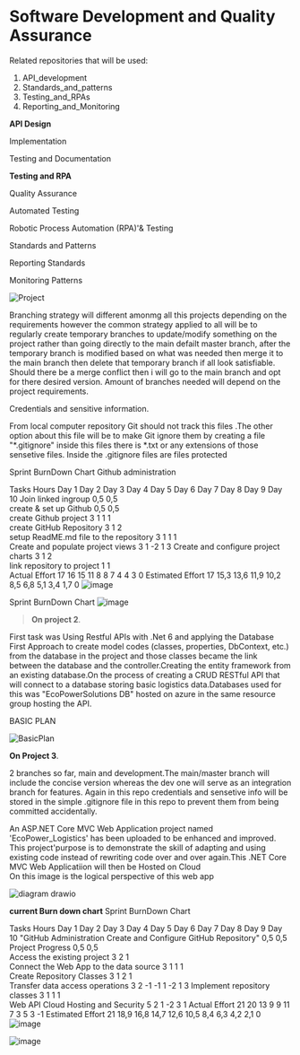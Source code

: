 #  Software Development and Quality Assurance 




Related repositories that will be used: 
1. API_development
2. Standards_and_patterns
3. Testing_and_RPAs
4. Reporting_and_Monitoring

**API Design**

Implementation

Testing and Documentation

**Testing and RPA**

Quality Assurance

Automated Testing

Robotic Process Automation (RPA)'& Testing

Standards and Patterns


Reporting Standards

Monitoring Patterns



![Project](https://github.com/Bongani-4/CMPG-323-Overview--35016752/assets/140083292/ff36abef-8d34-42ee-940a-ee81a51a59cf)

Branching strategy will different amonmg all this projects depending on the requirements however the common strategy applied to all will be to
regularly create temporary branches to update/modify something on the project rather than going directly to the main defailt master branch,
after the temporary branch is modified based on what was needed then merge it to the main branch then delete that temporary branch if all look satisfiable.
Should there be a  merge conflict then i will go to the main branch and opt for there desired version.
Amount of branches  needed will depend on the project requirements.

Credentials and sensitive information.

From local computer repository Git should not track this files
.The other option about this file will be to make Git ignore them by creating a file 
"*.gitignore" inside this files there is *.txt or any extensions of those sensetive files. Inside the .gitignore files are files protected

Sprint BurnDown Chart	Github administration											
												
Tasks		Hours	Day 1	Day 2	Day 3	Day 4	Day 5	Day 6	Day 7	Day 8	Day 9	Day 10
Join linked ingroup		0,5	0,5									
create & set up Github		0,5	0,5									
create Github project		3		1	1	1						
create GitHub Repository		3			1	2						
setup ReadME.md file to the repository		3			1			1	1			
Create and populate project views		3							1	-2	1	3
Create and configure project charts		3							1	2		
link repository to project		1			1							
	Actual Effort	17	16	15	11	8	8	7	4	4	3	0
	Estimated Effort	17	15,3	13,6	11,9	10,2	8,5	6,8	5,1	3,4	1,7	0
![image](https://github.com/Bongani-4/CMPG-323--overview/assets/140083292/310fc102-a031-4e2e-a739-e6151f60ea88)



Sprint BurnDown Chart
![image](https://github.com/Bongani-4/CMPG-323-Overview--35016752/assets/140083292/7db4dbee-9b04-496a-a60c-86884571aeb5)


> **On project 2**.

First task was Using Restful APIs  with .Net 6	and applying the Database First Approach  to create model codes (classes, properties, DbContext, etc.) from the database in the project and those classes became the link between the database and the controller.Creating the entity framework from an existing database.On the process of creating  a CRUD RESTful API that will connect to a database storing basic logistics data.Databases used for this was "EcoPowerSolutions DB" hosted on azure in the same resource group hosting the API.

BASIC PLAN 

![BasicPlan](https://github.com/Bongani-4/CMPG-323--overview/assets/140083292/2fff3566-c16e-4009-bc7d-1b07935b11f8)

 



**On Project 3**.

2 branches so far, main and development.The main/master branch will include the concise version whereas the dev one will serve as an integration branch for features. Again in this repo credentials and sensetive info will be stored in the simple .gitignore file in this repo to prevent them from being committed accidentally.

An ASP.NET Core MVC Web Application project named 'EcoPower_Logistics' has been uploaded to be enhanced and improved. This project'purpose is to demonstrate the skill of adapting and using existing code instead of rewriting code over and over again.This .NET Core MVC Web Applicatiion will then be Hosted on Cloud  
On this image is the logical perspective of this web app

![diagram drawio](https://github.com/Bongani-4/CMPG-323-Project-3_35016752/assets/140083292/e058a270-2d04-4060-9c33-2f68e7c76d6c)



**current Burn down chart**
Sprint BurnDown Chart												
												
Tasks		Hours	Day 1	Day 2	Day 3	Day 4	Day 5	Day 6	Day 7	Day 8	Day 9	Day 10
"GitHub Administration	Create and Configure GitHub Repository"		0,5	0,5									
Project Progress		0,5	0,5									
Access the existing project		3		2	1							
Connect the Web App to the data source		3			1				1		1	
Create Repository Classes		3			1			2	1			
Transfer data access operations		3		2			-1	-1	1	-2	1	3
Implement repository classes		3		1			1		1			
Web API Cloud Hosting and Security		5		2	1		-2	3				1
	Actual Effort	21	20	13	9	9	11	7	3	5	3	-1
	Estimated Effort	21	18,9	16,8	14,7	12,6	10,5	8,4	6,3	4,2	2,1	0
![image](https://github.com/Bongani-4/CMPG-323--overview/assets/140083292/c720feeb-7cac-42cb-b52f-c9edf2a3a0bb)

![image](https://github.com/Bongani-4/CMPG-323--overview/assets/140083292/ca3698c9-572c-414a-a0ee-911ec1089bd9)


